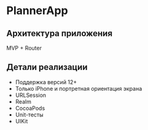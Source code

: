 # PlannerApp
## Архитектура приложения
MVP + Router
## Детали реализации
* Поддержка версий 12+
* Только iPhone и портретная ориентация экрана
* URLSession
* Realm
* CocoaPods
* Unit-тесты
* UIKit 

